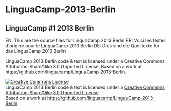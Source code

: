 LinguaCamp-2013-Berlin
===========

## LinguaCamp #1 2013 Berlin

EN: This are the source files for LinguaCamp 2013 Berlin
FR: Voici les textes d'origine pour le LinguaCamp 2013 Berlin
DE: Dies sind die Quelltexte für das LinguaCamp 2013 Berlin


LinguaCamp 2013 Berlin code & text is licensed under a Creative Commons Attribution-ShareAlike 3.0 Unported License.
Based on a work at https://github.com/linguacamp/LinguaCamp-2013-Berlin.

<a rel="license" href="http://creativecommons.org/licenses/by-sa/3.0/deed.en_US"><img alt="Creative Commons License" style="border-width:0" src="http://i.creativecommons.org/l/by-sa/3.0/80x15.png" /></a><br /><span xmlns:dct="http://purl.org/dc/terms/" href="http://purl.org/dc/dcmitype/Text" property="dct:title" rel="dct:type">LinguaCamp 2013 Berlin code & text</span> is licensed under a <a rel="license" href="http://creativecommons.org/licenses/by-sa/3.0/deed.en_US">Creative Commons Attribution-ShareAlike 3.0 Unported License</a>.<br />Based on a work at <a xmlns:dct="http://purl.org/dc/terms/" href="https://github.com/linguacamp/LinguaCamp-2013-Berlin" rel="dct:source">https://github.com/linguacamp/LinguaCamp-2013-Berlin</a>.

